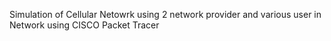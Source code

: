 Simulation of Cellular Netowrk using 2 network provider and various user in Network using CISCO Packet Tracer

